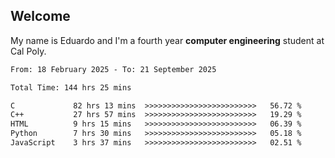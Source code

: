 ## Welcome

 My name is Eduardo and I'm a fourth year **computer engineering** student at Cal Poly.

<!--START_SECTION:waka-->

```txt
From: 18 February 2025 - To: 21 September 2025

Total Time: 144 hrs 25 mins

C             82 hrs 13 mins  >>>>>>>>>>>>>>>>>>>>>>>>>   56.72 %
C++           27 hrs 57 mins  >>>>>>>>>>>>>>>>>>>>>>>>>   19.29 %
HTML          9 hrs 15 mins   >>>>>>>>>>>>>>>>>>>>>>>>>   06.39 %
Python        7 hrs 30 mins   >>>>>>>>>>>>>>>>>>>>>>>>>   05.18 %
JavaScript    3 hrs 37 mins   >>>>>>>>>>>>>>>>>>>>>>>>>   02.51 %
```

<!--END_SECTION:waka-->

<!--
**lalog12/lalog12** is a ✨ _special_ ✨ repository because its `README.md` (this file) appears on your GitHub profile.

Here are some ideas to get you started:

- 🔭 I’m currently working on ...
- 🌱 I’m currently learning ...
- 👯 I’m looking to collaborate on ...
- 🤔 I’m looking for help with ...
- 💬 Ask me about ...
- 📫 How to reach me: ...
- 😄 Pronouns: ...
- ⚡ Fun fact: ...
-->
